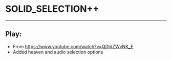 # SOLID_SELECTION++
-------------------------------------------------------
Play: 
-------------------------------------------------------
 - From https://www.youtube.com/watch?v=QDldZWvNK_E 
 - Added heaven and audio selection options 
